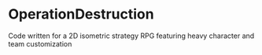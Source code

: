 # OperationDestruction
Code written for a 2D isometric strategy RPG featuring heavy character and team customization
